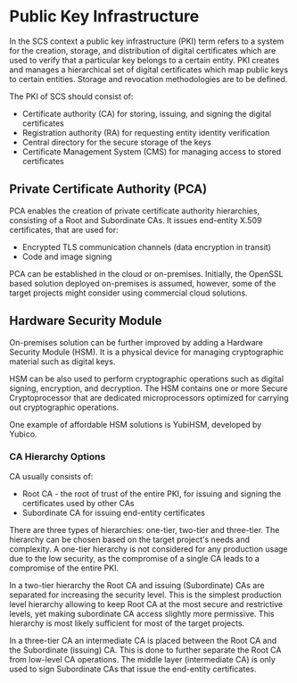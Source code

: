 # Public Key Infrastructure

In the SCS context a public key infrastructure (PKI) term refers to a system for the creation, storage, and distribution of digital certificates which are used to verify that a particular key belongs to a certain entity. PKI creates and manages a hierarchical set of digital certificates which map public keys to certain entities. Storage and revocation methodologies are to be defined.

The PKI of SCS should consist of:
  + Certificate authority (CA) for storing, issuing, and signing the digital certificates
  + Registration authority (RA) for requesting entity identity verification
  + Central directory for the secure storage of the keys
  + Certificate Management System (CMS) for managing access to stored certificates
 
## Private Certificate Authority (PCA)

PCA enables the creation of private certificate authority hierarchies, consisting of a Root and Subordinate CAs. It issues end-entity X.509 certificates, that are used for: 

  + Encrypted TLS communication channels (data encryption in transit)
  + Code and image signing

PCA can be established in the cloud or on-premises. Initially, the OpenSSL based solution deployed on-premises is assumed, however, some of the target projects might consider using commercial cloud solutions. 

## Hardware Security Module

On-premises solution can be further improved by adding a Hardware Security Module (HSM). It is a physical device for managing cryptographic material such as digital keys. 

HSM can be also used to perform cryptographic operations such as digital signing, encryption, and decryption. The HSM contains one or more Secure Cryptoprocessor that are dedicated microprocessors optimized for carrying out cryptographic operations. 

One example of affordable HSM solutions is YubiHSM, developed by Yubico.

### CA Hierarchy Options

CA usually consists of:
  + Root CA - the root of trust of the entire PKI, for issuing and signing the certificates used by other CAs
  + Subordinate CA for issuing end-entity certificates

There are three types of hierarchies: one-tier, two-tier and three-tier. The hierarchy can be chosen based on the target project's needs and complexity. A one-tier hierarchy is not considered for any production usage due to the low security, as the compromise of a single CA leads to a compromise of the entire PKI.

In a two-tier hierarchy the Root CA and issuing (Subordinate) CAs are separated for increasing the security level. This is the simplest production level hierarchy allowing to keep Root CA at the most secure and restrictive levels, yet making subordinate CA access slightly more permissive. This hierarchy is most likely sufficient for most of the target projects.

In a three-tier CA an intermediate CA is placed between the Root CA and the Subordinate (issuing) CA. This is done to further separate the Root CA from low-level CA operations. The middle layer (intermediate CA) is only used to sign Subordinate CAs that issue the end-entity certificates. 

